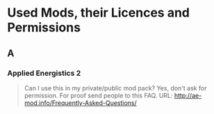 # Used Mods, their Licences and Permissions

## A

### Applied Energistics 2
> Can I use this in my private/public mod pack?
> Yes, don't ask for permission. For proof send people to this FAQ.
URL: http://ae-mod.info/Frequently-Asked-Questions/